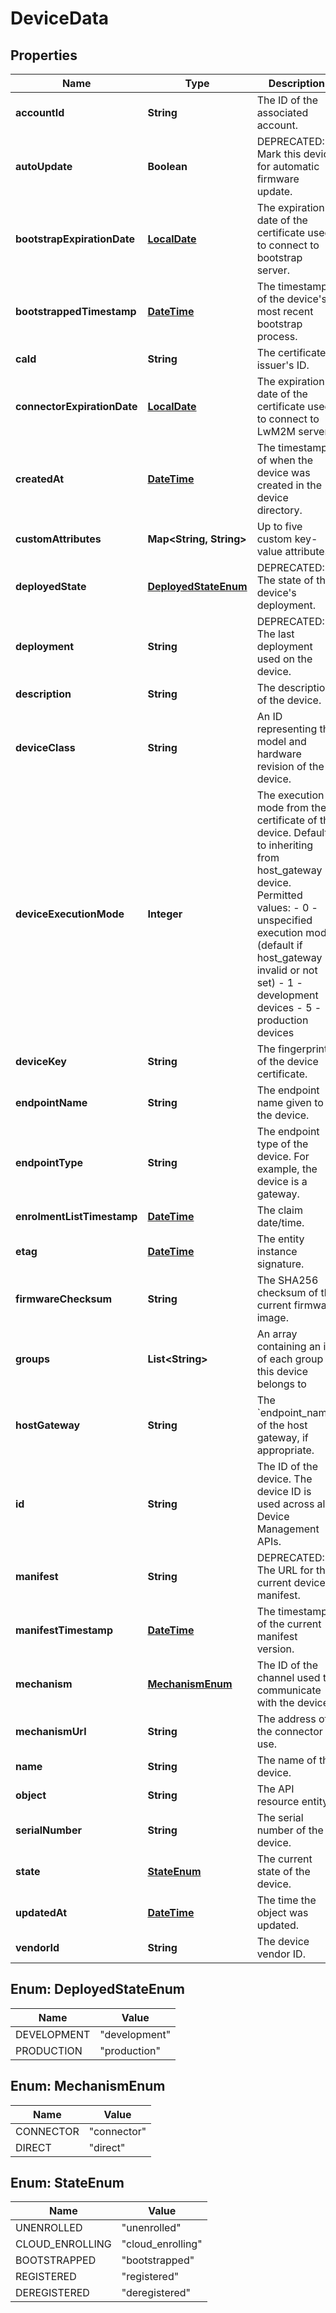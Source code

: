
# DeviceData

## Properties
Name | Type | Description | Notes
------------ | ------------- | ------------- | -------------
**accountId** | **String** | The ID of the associated account. |  [optional]
**autoUpdate** | **Boolean** | DEPRECATED: Mark this device for automatic firmware update. |  [optional]
**bootstrapExpirationDate** | [**LocalDate**](LocalDate.md) | The expiration date of the certificate used to connect to bootstrap server. |  [optional]
**bootstrappedTimestamp** | [**DateTime**](DateTime.md) | The timestamp of the device&#39;s most recent bootstrap process. |  [optional]
**caId** | **String** | The certificate issuer&#39;s ID. |  [optional]
**connectorExpirationDate** | [**LocalDate**](LocalDate.md) | The expiration date of the certificate used to connect to LwM2M server. |  [optional]
**createdAt** | [**DateTime**](DateTime.md) | The timestamp of when the device was created in the device directory. |  [optional]
**customAttributes** | **Map&lt;String, String&gt;** | Up to five custom key-value attributes. |  [optional]
**deployedState** | [**DeployedStateEnum**](#DeployedStateEnum) | DEPRECATED: The state of the device&#39;s deployment. |  [optional]
**deployment** | **String** | DEPRECATED: The last deployment used on the device. |  [optional]
**description** | **String** | The description of the device. |  [optional]
**deviceClass** | **String** | An ID representing the model and hardware revision of the device. |  [optional]
**deviceExecutionMode** | **Integer** | The execution mode from the certificate of the device. Defaults to inheriting from host_gateway device. Permitted values:   - 0 - unspecified execution mode (default if host_gateway invalid or not set)   - 1 - development devices   - 5 - production devices |  [optional]
**deviceKey** | **String** | The fingerprint of the device certificate. |  [optional]
**endpointName** | **String** | The endpoint name given to the device. |  [optional]
**endpointType** | **String** | The endpoint type of the device. For example, the device is a gateway. |  [optional]
**enrolmentListTimestamp** | [**DateTime**](DateTime.md) | The claim date/time. |  [optional]
**etag** | [**DateTime**](DateTime.md) | The entity instance signature. |  [optional]
**firmwareChecksum** | **String** | The SHA256 checksum of the current firmware image. |  [optional]
**groups** | **List&lt;String&gt;** | An array containing an id of each group this device belongs to |  [optional]
**hostGateway** | **String** | The &#x60;endpoint_name&#x60; of the host gateway, if appropriate. |  [optional]
**id** | **String** | The ID of the device. The device ID is used across all Device Management APIs. |  [optional]
**manifest** | **String** | DEPRECATED: The URL for the current device manifest. |  [optional]
**manifestTimestamp** | [**DateTime**](DateTime.md) | The timestamp of the current manifest version. |  [optional]
**mechanism** | [**MechanismEnum**](#MechanismEnum) | The ID of the channel used to communicate with the device. |  [optional]
**mechanismUrl** | **String** | The address of the connector to use. |  [optional]
**name** | **String** | The name of the device. |  [optional]
**object** | **String** | The API resource entity. |  [optional]
**serialNumber** | **String** | The serial number of the device. |  [optional]
**state** | [**StateEnum**](#StateEnum) | The current state of the device. |  [optional]
**updatedAt** | [**DateTime**](DateTime.md) | The time the object was updated. |  [optional]
**vendorId** | **String** | The device vendor ID. |  [optional]


<a name="DeployedStateEnum"></a>
## Enum: DeployedStateEnum
Name | Value
---- | -----
DEVELOPMENT | &quot;development&quot;
PRODUCTION | &quot;production&quot;


<a name="MechanismEnum"></a>
## Enum: MechanismEnum
Name | Value
---- | -----
CONNECTOR | &quot;connector&quot;
DIRECT | &quot;direct&quot;


<a name="StateEnum"></a>
## Enum: StateEnum
Name | Value
---- | -----
UNENROLLED | &quot;unenrolled&quot;
CLOUD_ENROLLING | &quot;cloud_enrolling&quot;
BOOTSTRAPPED | &quot;bootstrapped&quot;
REGISTERED | &quot;registered&quot;
DEREGISTERED | &quot;deregistered&quot;



